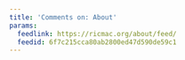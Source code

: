 ```yaml
---
title: 'Comments on: About'
params:
  feedlink: https://ricmac.org/about/feed/
  feedid: 6f7c215cca80ab2800ed47d590de59c1
---
```

